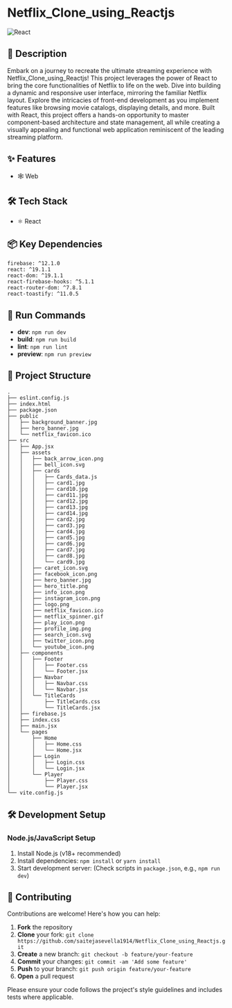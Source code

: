 # Netflix_Clone_using_Reactjs

![React](https://img.shields.io/badge/-React-blue?logo=react&logoColor=white)

## 📝 Description

Embark on a journey to recreate the ultimate streaming experience with Netflix_Clone_using_Reactjs! This project leverages the power of React to bring the core functionalities of Netflix to life on the web. Dive into building a dynamic and responsive user interface, mirroring the familiar Netflix layout. Explore the intricacies of front-end development as you implement features like browsing movie catalogs, displaying details, and more. Built with React, this project offers a hands-on opportunity to master component-based architecture and state management, all while creating a visually appealing and functional web application reminiscent of the leading streaming platform.

## ✨ Features

- 🕸️ Web


## 🛠️ Tech Stack

- ⚛️ React


## 📦 Key Dependencies

```
firebase: ^12.1.0
react: ^19.1.1
react-dom: ^19.1.1
react-firebase-hooks: ^5.1.1
react-router-dom: ^7.8.1
react-toastify: ^11.0.5
```

## 🚀 Run Commands

- **dev**: `npm run dev`
- **build**: `npm run build`
- **lint**: `npm run lint`
- **preview**: `npm run preview`


## 📁 Project Structure

```
.
├── eslint.config.js
├── index.html
├── package.json
├── public
│   ├── background_banner.jpg
│   ├── hero_banner.jpg
│   └── netflix_favicon.ico
├── src
│   ├── App.jsx
│   ├── assets
│   │   ├── back_arrow_icon.png
│   │   ├── bell_icon.svg
│   │   ├── cards
│   │   │   ├── Cards_data.js
│   │   │   ├── card1.jpg
│   │   │   ├── card10.jpg
│   │   │   ├── card11.jpg
│   │   │   ├── card12.jpg
│   │   │   ├── card13.jpg
│   │   │   ├── card14.jpg
│   │   │   ├── card2.jpg
│   │   │   ├── card3.jpg
│   │   │   ├── card4.jpg
│   │   │   ├── card5.jpg
│   │   │   ├── card6.jpg
│   │   │   ├── card7.jpg
│   │   │   ├── card8.jpg
│   │   │   └── card9.jpg
│   │   ├── caret_icon.svg
│   │   ├── facebook_icon.png
│   │   ├── hero_banner.jpg
│   │   ├── hero_title.png
│   │   ├── info_icon.png
│   │   ├── instagram_icon.png
│   │   ├── logo.png
│   │   ├── netflix_favicon.ico
│   │   ├── netflix_spinner.gif
│   │   ├── play_icon.png
│   │   ├── profile_img.png
│   │   ├── search_icon.svg
│   │   ├── twitter_icon.png
│   │   └── youtube_icon.png
│   ├── components
│   │   ├── Footer
│   │   │   ├── Footer.css
│   │   │   └── Footer.jsx
│   │   ├── Navbar
│   │   │   ├── Navbar.css
│   │   │   └── Navbar.jsx
│   │   └── TitleCards
│   │       ├── TitleCards.css
│   │       └── TitleCards.jsx
│   ├── firebase.js
│   ├── index.css
│   ├── main.jsx
│   └── pages
│       ├── Home
│       │   ├── Home.css
│       │   └── Home.jsx
│       ├── Login
│       │   ├── Login.css
│       │   └── Login.jsx
│       └── Player
│           ├── Player.css
│           └── Player.jsx
└── vite.config.js
```

## 🛠️ Development Setup

### Node.js/JavaScript Setup
1. Install Node.js (v18+ recommended)
2. Install dependencies: `npm install` or `yarn install`
3. Start development server: (Check scripts in `package.json`, e.g., `npm run dev`)


## 👥 Contributing

Contributions are welcome! Here's how you can help:

1. **Fork** the repository
2. **Clone** your fork: `git clone https://github.com/saitejasevella1914/Netflix_Clone_using_Reactjs.git`
3. **Create** a new branch: `git checkout -b feature/your-feature`
4. **Commit** your changes: `git commit -am 'Add some feature'`
5. **Push** to your branch: `git push origin feature/your-feature`
6. **Open** a pull request

Please ensure your code follows the project's style guidelines and includes tests where applicable.
